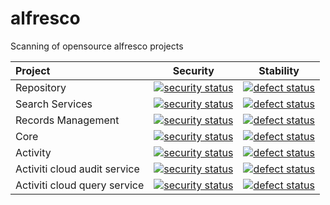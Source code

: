 # alfresco
Scanning of opensource alfresco projects

| Project            | Security      | Stability  |
|:------------------ | ------------- | ---------- |
| Repository         | [![security status](https://www.meterian.com/badge/gh/Alfresco/alfresco-repository/security)](https://www.meterian.com/report/gh/Alfresco/alfresco-repository) | [![defect status](https://www.meterian.com/badge/gh/Alfresco/alfresco-repository/stability)](https://www.meterian.com/report/gh/Alfresco/alfresco-repository) |
| Search Services    | [![security status](https://www.meterian.com/badge/gh/Alfresco/SearchServices/security)](https://www.meterian.com/report/gh/Alfresco/SearchServices) | [![defect status](https://www.meterian.com/badge/gh/Alfresco/SearchServices/stability)](https://www.meterian.com/report/gh/Alfresco/SearchServices) |
| Records Management | [![security status](https://www.meterian.com/badge/gh/Alfresco/records-management/security)](https://www.meterian.com/report/gh/Alfresco/records-management) | [![defect status](https://www.meterian.com/badge/gh/Alfresco/records-management/stability)](https://www.meterian.com/report/gh/Alfresco/records-management) |
| Core               | [![security status](https://www.meterian.com/badge/gh/Alfresco/alfresco-core/security)](https://www.meterian.com/report/gh/Alfresco/alfresco-core) | [![defect status](https://www.meterian.com/badge/gh/Alfresco/alfresco-core/stability)](https://www.meterian.com/report/gh/Alfresco/alfresco-core) |
| Activity           | [![security status](https://www.meterian.com/badge/gh/Activiti/Activiti/security)](https://www.meterian.com/report/gh/Activiti/Activiti) | [![defect status](https://www.meterian.com/badge/gh/Activiti/Activiti/stability)](https://www.meterian.com/report/gh/Activiti/Activiti) |
| Activiti cloud audit service         | [![security status](https://www.meterian.com/badge/gh/Activiti/activiti-cloud-audit-service/security)](https://www.meterian.com/report/gh/Activiti/activiti-cloud-audit-service) | [![defect status](https://www.meterian.com/badge/gh/Activiti/activiti-cloud-audit-service/stability)](https://www.meterian.com/report/gh/Activiti/activiti-cloud-audit-service) |
| Activiti cloud query service         | [![security status](https://www.meterian.com/badge/gh/Activiti/activiti-cloud-query-service/security)](https://www.meterian.com/report/gh/Activiti/activiti-cloud-query-service) | [![defect status](https://www.meterian.com/badge/gh/Activiti/activiti-cloud-query-service/stability)](https://www.meterian.com/report/gh/Activiti/activiti-cloud-query-service) |
